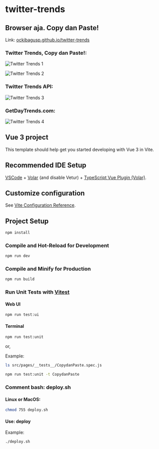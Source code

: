 # twitter-trends
## Browser aja. Copy dan Paste!

Link:
[ockibagusp.github.io/twitter-trends](https://ockibagusp.github.io/twitter-trends)

### Twitter Trends, Copy dan Paste!:

![Twitter Trends 1](../images/twitter-trends1.png?raw=true)

![Twitter Trends 2](../images/twitter-trends2.png?raw=true)

### Twitter Trends API:

![Twitter Trends 3](../images/twitter-trends3.png?raw=true)

### GetDayTrends.com:

![Twitter Trends 4](../images/twitter-trends4.png?raw=true)


## Vue 3 project

This template should help get you started developing with Vue 3 in Vite.

## Recommended IDE Setup

[VSCode](https://code.visualstudio.com/) + [Volar](https://marketplace.visualstudio.com/items?itemName=Vue.volar) (and disable Vetur) + [TypeScript Vue Plugin (Volar)](https://marketplace.visualstudio.com/items?itemName=Vue.vscode-typescript-vue-plugin).

## Customize configuration

See [Vite Configuration Reference](https://vitejs.dev/config/).

## Project Setup

```sh
npm install
```

### Compile and Hot-Reload for Development

```sh
npm run dev
```

### Compile and Minify for Production

```sh
npm run build
```

### Run Unit Tests with [Vitest](https://vitest.dev/)

#### Web UI
```sh
npm run test:ui
```

#### Terminal
```sh
npm run test:unit
```

or,

Example:

```bash
ls src/pages/__tests__/CopydanPaste.spec.js
```

```sh
npm run test:unit -t CopydanPaste
```

### Comment bash: deploy.sh

#### Linux or MacOS: 
```sh
chmod 755 deploy.sh
```

#### Use: deploy

Example:
```sh
./deploy.sh
```

